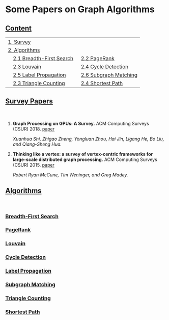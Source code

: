 # Some Papers on Graph Algorithms 

## [Content](#content)

<table>
<tr><td colspan="2"><a href="#survey-papers">1. Survey</a></td></tr> 
<tr><td colspan="2"><a href="#algorithms">2. Algorithms</a></td></tr>
<tr>
    <td>&emsp;<a href="#breadth-first-search">2.1 Breadth-First Search</a></td>
    <td>&ensp;<a href="#pagerank">2.2 PageRank</a></td>
</tr>
<tr>
    <td>&emsp;<a href="#louvain">2.3 Louvain</a></td>
    <td>&ensp;<a href="#cycle-detection">2.4 Cycle Detection</a></td>
</tr>
<tr>
    <td>&emsp;<a href="#label-propagation">2.5 Label Propagation</a></td>
    <td>&ensp;<a href="#subgraph-matching">2.6 Subgraph Matching</a></td>
</tr>
<tr>
    <td>&emsp;<a href="#triangle-counting">2.3 Triangle Counting</a></td>
    <td>&ensp;<a href="#shortest-path">2.4 Shortest Path</a></td>
</tr>
</table>

## [Survey Papers](#content)
<br/>

1. **Graph Processing on GPUs: A Survey.** ACM Computing Surveys (CSUR) 2018. [paper](https://dl.acm.org/doi/abs/10.1145/3128571)
   <br/>

   *Xuanhua Shi, Zhigao Zheng, Yongluan Zhou, Hai Jin, Ligang He, Bo Liu, and Qiang-Sheng Hua.*
   <br/>

2. **Thinking like a vertex: a survey of vertex-centric frameworks for large-scale distributed graph processing.** ACM Computing Surveys (CSUR) 2015. [paper](https://dl.acm.org/doi/abs/10.1145/2818185)
   <br/>

    *Robert Ryan McCune, Tim Weninger, and Greg Madey.*
    <br/>



## [Algorithms](#content)
<br/>

### [Breadth-First Search](#content)

### [PageRank](#content)


### [Louvain](#content)


### [Cycle Detection](#content)


### [Label Propagation](#content)


### [Subgraph Matching](#content)


### [Triangle Counting](#content)


### [Shortest Path](#content)

